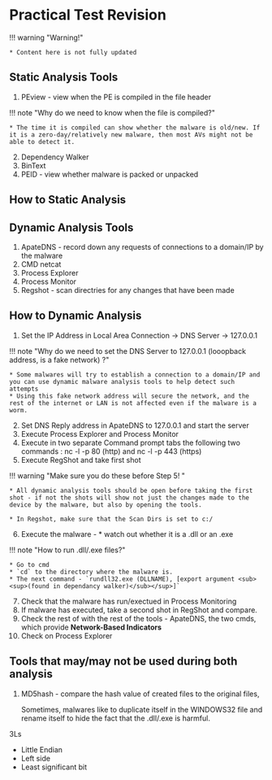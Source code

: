 # Practical Test Revision

!!! warning "Warning!"

    * Content here is not fully updated

## Static Analysis Tools

1. PEview - view when the PE is compiled in the file header

!!! note "Why do we need to know when the file is compiled?"

    * The time it is compiled can show whether the malware is old/new. If it is a zero-day/relatively new malware, then most AVs might not be able to detect it.

2. Dependency Walker
3. BinText
4. PEID - view whether malware is packed or unpacked

## How to Static Analysis

## Dynamic Analysis Tools

1. ApateDNS - record down any requests of connections to a domain/IP by the malware
2. CMD netcat
3. Process Explorer
4. Process Monitor
5. Regshot - scan directries for any changes that have been made

## How to Dynamic Analysis

1. Set the IP Address in Local Area Connection -> DNS Server -> 127.0.0.1

!!! note "Why do we need to set the DNS Server to 127.0.0.1 (looopback address, is a fake network) ?"

    * Some malwares will try to establish a connection to a domain/IP and you can use dynamic malware analysis tools to help detect such attempts
    * Using this fake network address will secure the network, and the rest of the internet or LAN is not affected even if the malware is a worm.

2. Set DNS Reply address in ApateDNS to 127.0.0.1 and start the server
3. Execute Process Explorer and Process Monitor
4. Execute in two separate Command prompt tabs the following two commands : nc -l -p 80 (http) and nc -l -p 443 (https)
5. Execute RegShot and take first shot

!!! warning "Make sure you do these before Step 5! "

    * All dynamic analysis tools should be open before taking the first shot - if not the shots will show not just the changes made to the device by the malware, but also by opening the tools.

    * In Regshot, make sure that the Scan Dirs is set to c:/

6. Execute the malware - * watch out whether it is a .dll or an .exe 

!!! note "How to run .dll/.exe files?"

    * Go to cmd
    * `cd` to the directory where the malware is.
    * The next command - `rundll32.exe (DLLNAME), [export argument <sub><sup>(found in dependancy walker)</sub></sup>]`

7. Check that the malware has run/exectued in Process Monitoring
8. If malware has executed, take a second shot in RegShot and compare.
9. Check the rest of with the rest of the tools - ApateDNS, the two cmds, which provide **Network-Based Indicators**
10. Check on Process Explorer

## Tools that may/may not be used during both analysis

1. MD5hash - compare the hash value of created files to the original files,

   Sometimes, malwares like to duplicate itself in the WINDOWS32 file and rename itself to hide the fact that the .dll/.exe is harmful.

3Ls

- Little Endian
- Left side
- Least significant bit

